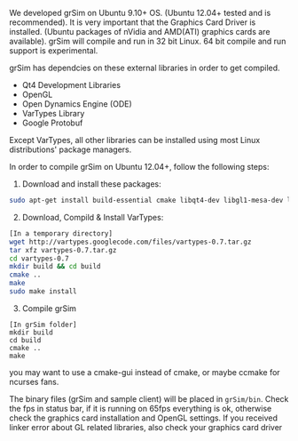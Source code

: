 We developed grSim on Ubuntu 9.10+ OS. (Ubuntu 12.04+ tested and is recommended). It is very important that the Graphics Card Driver is installed. (Ubuntu packages of nVidia and AMD(ATI) graphics cards are available). grSim will compile and run in 32 bit Linux. 64 bit compile and run support is experimental.

grSim has dependcies on these external libraries in order to get compiled.

- Qt4 Development Libraries
- OpenGL
- Open Dynamics Engine (ODE)
- VarTypes Library 
- Google Protobuf

Except VarTypes, all other libraries can be installed using most Linux distributions' package managers.

In order to compile grSim on Ubuntu 12.04+, follow the following steps:

1. Download and install these packages:

```bash
sudo apt-get install build-essential cmake libqt4-dev libgl1-mesa-dev libglu1-mesa-dev libprotobuf-dev libode-dev protobuf-compiler
```

2. Download, Compild & Install VarTypes:

```bash
[In a temporary directory]
wget http://vartypes.googlecode.com/files/vartypes-0.7.tar.gz
tar xfz vartypes-0.7.tar.gz
cd vartypes-0.7
mkdir build && cd build
cmake ..
make 
sudo make install
```

3. Compile grSim

```
[In grSim folder]
mkdir build
cd build
cmake ..
make
```

you may want to use a cmake-gui instead of cmake, or maybe ccmake for ncurses fans.

The binary files (grSim and sample client)  will be placed in `grSim/bin`. Check the fps in status bar, if it is running on 65fps everything is ok, otherwise check the graphics card installation and OpenGL settings. If you received linker error about GL related libraries, also check your graphics card driver
